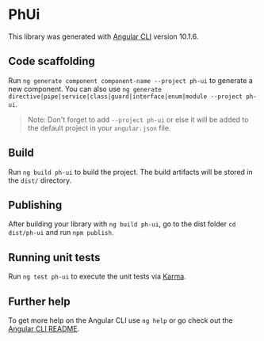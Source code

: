 # PhUi

This library was generated with [Angular CLI](https://github.com/angular/angular-cli) version 10.1.6.

## Code scaffolding

Run `ng generate component component-name --project ph-ui` to generate a new component. You can also use `ng generate directive|pipe|service|class|guard|interface|enum|module --project ph-ui`.
> Note: Don't forget to add `--project ph-ui` or else it will be added to the default project in your `angular.json` file. 

## Build

Run `ng build ph-ui` to build the project. The build artifacts will be stored in the `dist/` directory.

## Publishing

After building your library with `ng build ph-ui`, go to the dist folder `cd dist/ph-ui` and run `npm publish`.

## Running unit tests

Run `ng test ph-ui` to execute the unit tests via [Karma](https://karma-runner.github.io).

## Further help

To get more help on the Angular CLI use `ng help` or go check out the [Angular CLI README](https://github.com/angular/angular-cli/blob/master/README.md).
